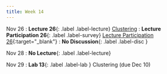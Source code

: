 ```yaml
---
title: Week 14
---
```



Nov 26
: **Lecture 26**{: .label .label-lecture} [Clustering](lecture/lec26)
: **Lecture Participation 26**{: .label .label-survey} [Lecture Participation 26](https://app.sli.do/event/toXS5BK1PtNjLvdN4mhteR/embed/polls/24621d3f-0bdf-45ff-9dfb-11da7d10ad6f){:target="_blank"}
: **No Discussion**{: .label .label-disc }

Nov 28
: **No Lecture**{: .label .label-lecture}


Nov 29
: **Lab 13**{: .label .label-lab } Clustering (due Dec 10)